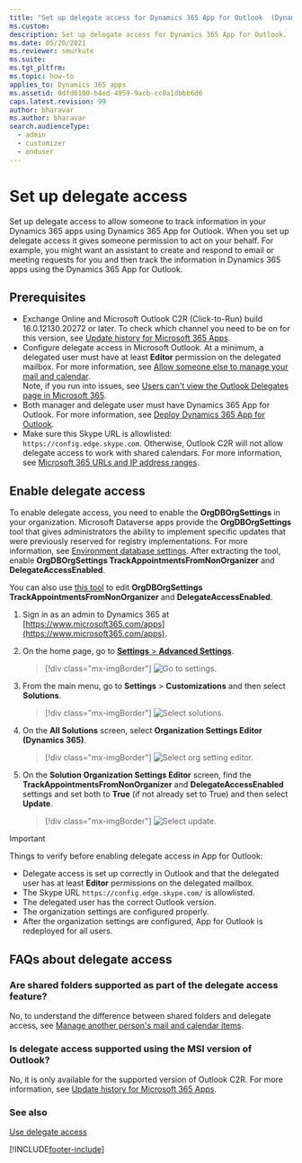 ```yaml
---
title: "Set up delegate access for Dynamics 365 App for Outlook  (Dynamics 365 apps) | MicrosoftDocs"
ms.custom: 
description: Set up delegate access for Dynamics 365 App for Outlook. 
ms.date: 05/20/2021
ms.reviewer: smurkute
ms.suite: 
ms.tgt_pltfrm: 
ms.topic: how-to
applies_to: Dynamics 365 apps
ms.assetid: 0dfd6100-b4ed-4959-9acb-cc0a1dbbb6d6
caps.latest.revision: 99
author: bharavar 
ms.author: bharavar 
search.audienceType: 
  - admin
  - customizer
  - enduser
---
```



# Set up delegate access 

Set up delegate access to allow someone to track information in your Dynamics 365 apps using Dynamics 365 App for Outlook. When you set up delegate access it gives someone permission to act on your behalf. For example, you might want an assistant to create and respond to email or meeting requests for you and then track the information in Dynamics 365 apps using the Dynamics 365 App for Outlook.

## Prerequisites

- Exchange Online and Microsoft Outlook C2R (Click-to-Run) build 16.0.12130.20272 or later. To check which channel you need to be on for this version, see [Update history for Microsoft 365 Apps](/officeupdates/update-history-office365-proplus-by-date). 
- Configure delegate access in Microsoft Outlook. At a minimum, a delegated user must have at least **Editor** permission on the delegated mailbox.  For more information, see [Allow someone else to manage your mail and calendar](https://support.office.com/article/allow-someone-else-to-manage-your-mail-and-calendar-41c40c04-3bd1-4d22-963a-28eafec25926). <br> Note, if you run into issues, see [Users can't view the Outlook Delegates page in Microsoft 365](/exchange/troubleshoot/outlook-issues/cannot-view-outlook-delegates-page).
- Both manager and delegate user must have Dynamics 365 App for Outlook. For more information, see [Deploy Dynamics 365 App for Outlook](deploy-dynamics-365-app-for-outlook.md). 
- Make sure this Skype URL is allowlisted: `https://config.edge.skype.com`. Otherwise, Outlook C2R will not allow delegate access to work with shared calendars. For more information, see [Microsoft 365 URLs and IP address ranges](/office365/enterprise/urls-and-ip-address-ranges#skype-for-business-online-and-microsoft-teams). 


## Enable delegate access


To enable delegate access, you need to enable the **OrgDBOrgSettings** in your organization. Microsoft Dataverse apps provide the **OrgDBOrgSettings** tool that gives administrators the ability to implement specific updates that were previously reserved for registry implementations. For more information, see [Environment database settings](/power-platform/admin/environment-database-settings). After extracting the tool, enable **OrgDBOrgSettings TrackAppointmentsFromNonOrganizer** and **DelegateAccessEnabled**.

You can also use [this tool](https://github.com/seanmcne/OrgDbOrgSettings/releases/) to edit **OrgDBOrgSettings TrackAppointmentsFromNonOrganizer** and **DelegateAccessEnabled**.

1.	Sign in as an admin to Dynamics 365 at [https://www.microsoft365.com/apps](https://www.microsoft365.com/apps).
2.	On the home page, go to [**Settings** > **Advanced Settings**](/power-platform/admin/admin-settings#app-settings).

    > [!div class="mx-imgBorder"] 
    > ![Go to settings.](media/step1.png) 

3. From the main menu, go to **Settings** > **Customizations** and then select **Solutions**.

    > [!div class="mx-imgBorder"] 
    > ![Select solutions.](media/step2.png) 
    
4. On the **All Solutions** screen, select **Organization Settings Editor (Dynamics 365)**.

    > [!div class="mx-imgBorder"] 
    > ![Select org setting editor.](media/step3.png) 
    
5. On the **Solution Organization Settings Editor** screen, find the **TrackAppointmentsFromNonOrganizer** and **DelegateAccessEnabled** settings and set both to **True** (if not already set to True) and then select **Update**.
  
    > [!div class="mx-imgBorder"] 
    > ![Select update.](media/step4.png) 
    

> [!IMPORTANT]
> Things to verify before enabling delegate access in App for Outlook:
> - Delegate access is set up correctly in Outlook and that the delegated user has at least **Editor** permissions on the delegated mailbox.
> - The Skype URL `https://config.edge.skype.com/` is allowlisted.
> - The delegated user has the correct Outlook version.
> - The organization settings are configured properly.
> - After the organization settings are configured, App for Outlook is redeployed for all users.

## FAQs about delegate access

### Are shared folders supported as part of the delegate access feature?

No, to understand the difference between shared folders and delegate access, see [Manage another person's mail and calendar items](https://support.office.com/article/Manage-another-person-s-mail-and-calendar-items-AFB79D6B-2967-43B9-A944-A6B953190AF5).
 
### Is delegate access supported using the MSI version of Outlook?

No, it is only available for the supported version of Outlook C2R. For more information, see  [Update history for Microsoft 365 Apps](/officeupdates/update-history-office365-proplus-by-date).


### See also  
[Use delegate access](./user/use-delegate-access.md)<br/>


[!INCLUDE[footer-include](../includes/footer-banner.md)]
